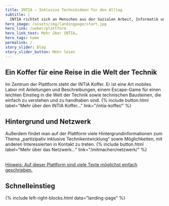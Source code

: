 ```yaml
---
title: INTIA – Inklusive Technikideen für den Alltag
subtitle: |
  INTIA richtet sich an Menschen aus der Sozialen Arbeit, Informatik und Wissenschaft, aber auch an interessierte Jugendliche. Sie alle finden hier Anregungen und Werkzeuge, um Alltagsprobleme durch den spielerischen Einsatz von Technik zu lösen.
hero_image: /assets/img/landingpage/start.jpg
hero_link: /ueber/plattform
hero_link_text: Mehr über INTIA…
hero_tags: home
permalink: /
story_slider: Blog
story_slider_button: Mehr lesen
---
```


<!--
{% include introduction.md title="Schnelleinstieg" content="
Die Plattform INTIA zeigt Möglichkeiten auf, wie partizipativ und inklusiv - auch durch den Einsatz von Technik - Alltagsprobleme bewältigt werden können!
<br></br>

[Auf dieser Plattform sind viele Texte möglichst einfach geschrieben.](/ueber/barrierearm)"
%}
-->

## Ein Koffer für eine Reise in die Welt der Technik

Im Zentrum der Plattform steht der INTIA Koffer. Er ist eine Art mobiles Labor mit Anleitungen und Beschreibungen, einem Escape-Game für einen leichten Einstieg in die Welt der Technik sowie technischen Bausteinen, die einfach zu verstehen und zu handhaben sind.
{% include button.html label="Mehr über den INTIA Koffer…" link="/intia-koffer/" %}

## Hintergrund und Netzwerk

Außerdem findet man auf der Plattform viele Hintergrundinformationen zum Thema „partizipativ inklusive Technikentwicklung“ sowie Möglichkeiten, mit anderen Interessierten in Kontakt zu treten.
{% include button.html label="Mehr über das Netzwerk…" link="/mitmachen/netzwerk/" %}
<br><br>

[Hinweis: Auf dieser Plattform sind viele Texte möglichst einfach geschrieben.](/ueber/barrierearm)

## Schnelleinstieg

{% include left-right-blocks.html data="landing-page" %}
